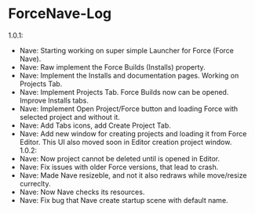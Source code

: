 # ForceNave-Log

1.0.1:   
   - Nave: Starting working on super simple Launcher for Force (Force Nave).   
   - Nave: Raw implement the Force Builds (Installs) property.   
   - Nave: Implement the Installs and documentation pages. Working on Projects Tab.   
   - Nave: Implement Projects Tab. Force Builds now can be opened. Improve Installs tabs.   
   - Nave: Implement Open Project/Force button and loading Force with selected project and without it.   
   - Nave: Add Tabs icons, add Create Project Tab.   
   - Nave: Add new window for creating projects and loading it from Force Editor. This UI also moved soon in Editor creation project window.   
1.0.2:
   - Nave: Now project cannot be deleted until is opened in Editor.   
   - Nave: Fix issues with older Force versions, that lead to crash.   
   - Nave: Made Nave resizeble, and not it also redraws while move/resize curreclty.   
   - Nave: Now Nave checks its resources.   
   - Nave: Fix bug that Nave create startup scene with default name.   

